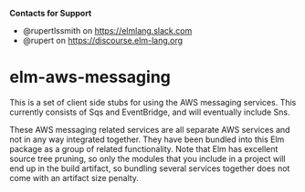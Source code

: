 **Contacts for Support**
- @rupertlssmith on https://elmlang.slack.com
- @rupert on https://discourse.elm-lang.org

# elm-aws-messaging

This is a set of client side stubs for using the AWS messaging services. This currently consists of Sqs 
and EventBridge, and will eventually include Sns.

These AWS messaging related services are all separate AWS services and not in any way integrated together.
They have been bundled into this Elm package as a group of related functionality. Note that Elm has excellent
source tree pruning, so only the modules that you include in a project will end up in the build artifact, so
bundling several services together does not come with an artifact size penalty.